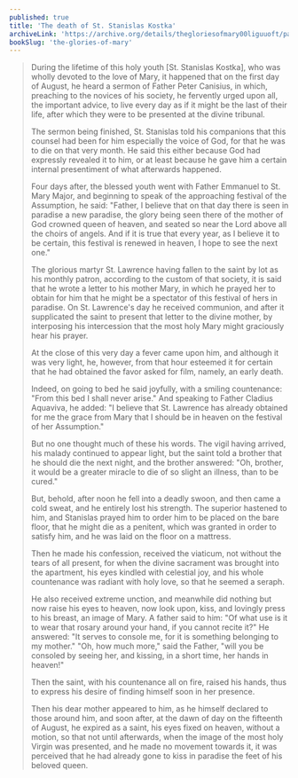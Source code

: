 ```yaml
---
published: true
title: 'The death of St. Stanislas Kostka'
archiveLink: 'https://archive.org/details/thegloriesofmary00liguuoft/page/492?view=theater'
bookSlug: 'the-glories-of-mary'
---
```


> During the lifetime of this holy youth [St. Stanislas Kostka], who was wholly devoted to the love of Mary, it happened that on the first day of August, he heard a sermon of Father Peter Canisius, in which, preaching to the novices of his society, he fervently urged upon all, the important advice, to live every day as if it might be the last of their life, after which they were to be presented at the divine tribunal.
>
> The sermon being finished, St. Stanislas told his companions that this counsel had been for him especially the voice of God, for that he was to die on that very month. He said this either because God had expressly revealed it to him, or at least because he gave him a certain internal presentiment of what afterwards happened.
>
> Four days after, the blessed youth went with Father Emmanuel to St. Mary Major, and beginning to speak of the approaching festival of the Assumption, he said: "Father, I believe that on that day there is seen in paradise a new paradise, the glory being seen there of the mother of God crowned queen of heaven, and seated so near the Lord above all the choirs of angels. And if it is true that every year, as I believe it to be certain, this festival is renewed in heaven, I hope to see the next one."
>
> The glorious martyr St. Lawrence having fallen to the saint by lot as his monthly patron, according to the custom of that society, it is said that he wrote a letter to his mother Mary, in which he prayed her to obtain for him that he might be a spectator of this festival of hers in paradise. On St. Lawrence's day he received communion, and after it supplicated the saint to present that letter to the divine mother, by interposing his intercession that the most holy Mary might graciously hear his prayer.
>
> At the close of this very day a fever came upon him, and although it was very light, he, however, from that hour esteemed it for certain that he had obtained the favor asked for film, namely, an early death.
>
> Indeed, on going to bed he said joyfully, with a smiling countenance: "From this bed I shall never arise." And speaking to Father Cladius Aquaviva, he added: "I believe that St. Lawrence has already obtained for me the grace from Mary that I should be in heaven on the festival of her Assumption."
>
> But no one thought much of these his words. The vigil having arrived, his malady continued to appear light, but the saint told a brother that he should die the next night, and the brother answered: "Oh, brother, it would be a greater miracle to die of so slight an illness, than to be cured."
>
> But, behold, after noon he fell into a deadly swoon, and then came a cold sweat, and he entirely lost his strength. The superior hastened to him, and Stanislas prayed him to order him to be placed on the bare floor, that he might die as a penitent, which was granted in order to satisfy him, and he was laid on the floor on a mattress.
>
> Then he made his confession, received the viaticum, not without the tears of all present, for when the divine sacrament was brought into the apartment, his eyes kindled with celestial joy, and his whole countenance was radiant with holy love, so that he seemed a seraph.
>
> He also received extreme unction, and meanwhile did nothing but now raise his eyes to heaven, now look upon, kiss, and lovingly press to his breast, an image of Mary. A father said to him: "Of what use is it to wear that rosary around your hand, if you cannot recite it?" He answered: "It serves to console me, for it is something belonging to my mother." "Oh, how much more," said the Father, "will you be consoled by seeing her, and kissing, in a short time, her hands in heaven!"
>
> Then the saint, with his countenance all on fire, raised his hands, thus to express his desire of finding himself soon in her presence.
>
> Then his dear mother appeared to him, as he himself declared to those around him, and soon after, at the dawn of day on the fifteenth of August, he expired as a saint, his eyes fixed on heaven, without a motion, so that not until afterwards, when the image of the most holy Virgin was presented, and he made no movement towards it, it was perceived that he had already gone to kiss in paradise the feet of his beloved queen.
